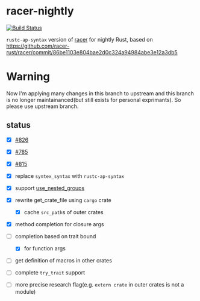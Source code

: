 # racer-nightly

[![Build Status](https://travis-ci.org/kngwyu/racer-nightly.svg?branch=master)](https://travis-ci.org/kngwyu/racer-nightly)

`rustc-ap-syntax` version of [racer](https://github.com/racer-rust/racer) for nightly Rust, based on https://github.com/racer-rust/racer/commit/86be1103e804bae2d0c324a94984abe3e12a3db5

# Warning
Now I'm applying many changes in this branch to upstream and this branch is no longer maintainanced(but still exists for personal exprimants). So please use upstream branch.

## status
- [x] [#826](https://github.com/racer-rust/racer/issues/826)
- [x] [#785](https://github.com/racer-rust/racer/issues/785)
- [x] [#815](https://github.com/racer-rust/racer/issues/815)
- [x] replace `syntex_syntax` with `rustc-ap-syntax`
- [x] support [use_nested_groups](https://github.com/rust-lang/rust/issues/44494)
- [x] rewrite get_crate_file using `cargo` crate
  - [x] cache `src_path`s of outer crates
- [x] method completion for closure args
- [ ] completion based on trait bound
  - [x] for function args
- [ ] get definition of macros in other crates
- [ ] complete `try_trait` support
- [ ] more precise research flag(e.g. `extern crate` in outer crates is not a module)



